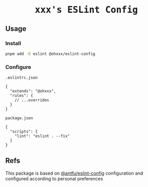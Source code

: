 <h1 align="center">
  <samp>xxx's ESLint Config</samp>
</h1>

## Usage

### Install

```bash
pnpm add -D eslint @ohxxx/eslint-config
```

### Configure 

`.eslintrc.json`

```json5
{
  "extends": "@ohxxx",
  "rules": {
    // ...overrides
  }
}
```

`package.json`

```json5
{
  "scripts": {
    "lint": "eslint . --fix"
  }
}
```

## Refs

This package is based on [@antfu/eslint-config](https://github.com/antfu/eslint-config) configuration and configured according to personal preferences
